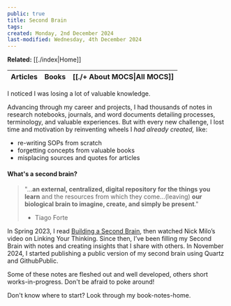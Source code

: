 ```yaml
---
public: true
title: Second Brain
tags: 
created: Monday, 2nd December 2024
last-modified: Wednesday, 4th December 2024
---
```

**Related:** [[./index|Home]]

| Articles | Books | **[[./+ About MOCS\|All MOCS]]** |
| -------- | ----- | ------------------------------ |
I noticed I was losing a lot of valuable knowledge.

Advancing through my career and projects, I had thousands of notes in research notebooks, journals, and word documents detailing processes, terminology, and valuable experiences. But with every new challenge, I lost time and motivation by reinventing wheels I _had already created,_ like:
* re-writing SOPs from scratch
* forgetting concepts from valuable books
* misplacing sources and quotes for articles

#### What's a second brain?
>"...**an external, centralized, digital repository for the things you learn** and the resources from which they come...(leaving) **our biological brain to imagine, create, and simply be present**."
> - Tiago Forte

In Spring 2023, I read [Building a Second Brain](https://fortelabs.com/blog/basboverview/), then watched Nick Milo’s video on Linking Your Thinking. Since then, I’ve been filling my Second Brain with notes and creating insights that I share with others. In November 2024, I started publishing a public version of my second brain using Quartz and GithubPublic.

Some of these notes are fleshed out and well developed, others short works-in-progress. Don't be afraid to poke around!

Don't know where to start? Look through my book-notes-home.